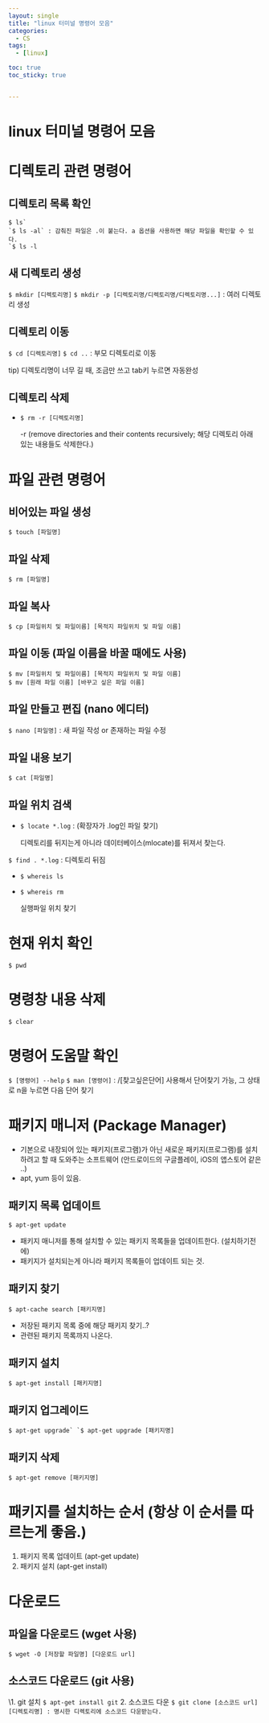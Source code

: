 ```yaml
---
layout: single
title: "linux 터미널 명령어 모음"
categories:
  - CS
tags:
  - [linux]

toc: true
toc_sticky: true


---
```


# linux 터미널 명령어 모음

# 디렉토리 관련 명령어

## 디렉토리 목록 확인

```
$ ls`
`$ ls -al` : 감춰진 파일은 .이 붙는다. a 옵션을 사용하면 해당 파일을 확인할 수 있다.
`$ ls -l
```

## 새 디렉토리 생성

`$ mkdir [디렉토리명]`
`$ mkdir -p [디렉토리명/디렉토리명/디렉토리명...]` : 여러 디렉토리 생성

## 디렉토리 이동

`$ cd [디렉토리명]`
`$ cd ..` : 부모 디렉토리로 이동

tip) 디렉토리명이 너무 길 때, 조금만 쓰고 tab키 누르면 자동완성

## 디렉토리 삭제

- `$ rm -r [디렉토리명]`

    -r (remove directories and their contents recursively; 해당 디렉토리 아래 있는 내용들도 삭제한다.)

# 파일 관련 명령어

## 비어있는 파일 생성

```
$ touch [파일명]
```

## 파일 삭제

```
$ rm [파일명]
```

## 파일 복사

```
$ cp [파일위치 및 파일이름] [목적지 파일위치 및 파일 이름]
```

## 파일 이동 (파일 이름을 바꿀 때에도 사용)

```
$ mv [파일위치 및 파일이름] [목적지 파일위치 및 파일 이름]
$ mv [원래 파일 이름] [바꾸고 싶은 파일 이름]
```

## 파일 만들고 편집 (nano 에디터)

`$ nano [파일명]` : 새 파일 작성 or 존재하는 파일 수정

## 파일 내용 보기

```
$ cat [파일명]
```

## 파일 위치 검색

- `$ locate *.log` : (확장자가 .log인 파일 찾기)

    디렉토리를 뒤지는게 아니라 데이터베이스(mlocate)를 뒤져서 찾는다.

`$ find . *.log` : 디렉토리 뒤짐

- `$ whereis ls`

- `$ whereis rm`

    실행파일 위치 찾기

# 현재 위치 확인

```
$ pwd
```

# 명령창 내용 삭제

```
$ clear
```

# 명령어 도움말 확인

`$ [명령어] --help` `$ man [명령어]` : /[찾고싶은단어] 사용해서 단어찾기 가능, 그 상태로 n을 누르면 다음 단어 찾기

# 패키지 매니저 (Package Manager)

- 기본으로 내장되어 있는 패키지(프로그램)가 아닌 새로운 패키지(프로그램)를 설치하려고 할 때 도와주는 소프트웨어 (안드로이드의 구글플레이, iOS의 앱스토어 같은 ..)
- apt, yum 등이 있음.

## 패키지 목록 업데이트

```
$ apt-get update
```

- 패키지 매니저를 통해 설치할 수 있는 패키지 목록들을 업데이트한다. (설치하기전에)
- 패키지가 설치되는게 아니라 패키지 목록들이 업데이트 되는 것.

## 패키지 찾기

```
$ apt-cache search [패키지명]
```

- 저장된 패키지 목록 중에 해당 패키지 찾기..?
- 관련된 패키지 목록까지 나온다.

## 패키지 설치

```
$ apt-get install [패키지명]
```

## 패키지 업그레이드

```
$ apt-get upgrade` `$ apt-get upgrade [패키지명]
```

## 패키지 삭제

```
$ apt-get remove [패키지명]
```

# 패키지를 설치하는 순서 (항상 이 순서를 따르는게 좋음.)

1. 패키지 목록 업데이트 (apt-get update)
2. 패키지 설치 (apt-get install)

# 다운로드

## 파일을 다운로드 (wget 사용)

```
$ wget -O [저장할 파일명] [다운로드 url]
```

## 소스코드 다운로드 (git 사용)

\1. git 설치
`$ apt-get install git` 2. 소스코드 다운
`$ git clone [소스코드 url] [디렉토리명] : 명시한 디렉토리에 소스코드 다운받는다.`